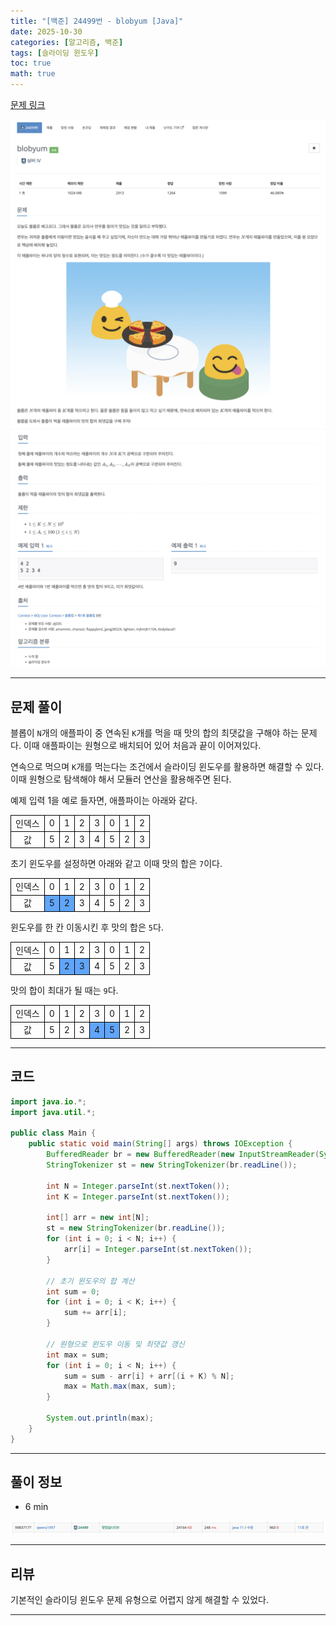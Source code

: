 ```yaml
---
title: "[백준] 24499번 - blobyum [Java]"
date: 2025-10-30
categories: [알고리즘, 백준]
tags: [슬라이딩 윈도우]
toc: true
math: true
---
```


[문제 링크](https://www.acmicpc.net/problem/24499)

![](/assets/posts/2025-10/백준%2024499%20blobyum/photo1.png)
![](/assets/posts/2025-10/백준%2024499%20blobyum/photo2.png)

---

## 문제 풀이

블롭이 `N`개의 애플파이 중 연속된 `K`개를 먹을 때 맛의 합의 최댓값을 구해야 하는 문제다. 이때 애플파이는 원형으로 배치되어 있어 처음과 끝이 이어져있다.

연속으로 먹으며 `K`개를 먹는다는 조건에서 슬라이딩 윈도우를 활용하면 해결할 수 있다. 이때 원형으로 탐색해야 해서 모듈러 연산을 활용해주면 된다.

예제 입력 1을 예로 들자면, 애플파이는 아래와 같다.

<div>
	<table style="border-collapse:collapse; width:100%; text-align:center; table-layout:fixed;">
		<tr>
			<td style="border:1px solid black;">인덱스</td>
			<td style="border:1px solid black;">0</td>
			<td style="border:1px solid black;">1</td>
			<td style="border:1px solid black;">2</td>
			<td style="border:1px solid black;">3</td>
			<td style="border:1px solid black;">0</td>
			<td style="border:1px solid black;">1</td>
			<td style="border:1px solid black;">2</td>
		</tr>
		<tr>
			<td style="border:1px solid black;">값</td>
			<td style="border:1px solid black;">5</td>
			<td style="border:1px solid black;">2</td>
			<td style="border:1px solid black;">3</td>
			<td style="border:1px solid black;">4</td>
			<td style="border:1px solid black;">5</td>
			<td style="border:1px solid black;">2</td>
			<td style="border:1px solid black;">3</td>
		</tr>
	</table>
</div>

초기 윈도우를 설정하면 아래와 같고 이때 맛의 합은 `7`이다.

<div>
	<table style="border-collapse:collapse; width:100%; text-align:center; table-layout:fixed;">
		<tr>
			<td style="border:1px solid black;">인덱스</td>
			<td style="border:1px solid black;">0</td>
			<td style="border:1px solid black;">1</td>
			<td style="border:1px solid black;">2</td>
			<td style="border:1px solid black;">3</td>
			<td style="border:1px solid black;">0</td>
			<td style="border:1px solid black;">1</td>
			<td style="border:1px solid black;">2</td>
		</tr>
		<tr>
			<td style="border:1px solid black;">값</td>
			<td style="border:1px solid black; background-color:#60a5fa;">5</td>
			<td style="border:1px solid black; background-color:#60a5fa;">2</td>
			<td style="border:1px solid black;">3</td>
			<td style="border:1px solid black;">4</td>
			<td style="border:1px solid black;">5</td>
			<td style="border:1px solid black;">2</td>
			<td style="border:1px solid black;">3</td>
		</tr>
	</table>
</div>

윈도우를 한 칸 이동시킨 후 맛의 합은 `5`다.

<div>
	<table style="border-collapse:collapse; width:100%; text-align:center; table-layout:fixed;">
		<tr>
			<td style="border:1px solid black;">인덱스</td>
			<td style="border:1px solid black;">0</td>
			<td style="border:1px solid black;">1</td>
			<td style="border:1px solid black;">2</td>
			<td style="border:1px solid black;">3</td>
			<td style="border:1px solid black;">0</td>
			<td style="border:1px solid black;">1</td>
			<td style="border:1px solid black;">2</td>
		</tr>
		<tr>
			<td style="border:1px solid black;">값</td>
			<td style="border:1px solid black;">5</td>
			<td style="border:1px solid black; background-color:#60a5fa;">2</td>
			<td style="border:1px solid black; background-color:#60a5fa;">3</td>
			<td style="border:1px solid black;">4</td>
			<td style="border:1px solid black;">5</td>
			<td style="border:1px solid black;">2</td>
			<td style="border:1px solid black;">3</td>
		</tr>
	</table>
</div>

맛의 합이 최대가 될 때는 `9`다.

<div>
	<table style="border-collapse:collapse; width:100%; text-align:center; table-layout:fixed;">
		<tr>
			<td style="border:1px solid black;">인덱스</td>
			<td style="border:1px solid black;">0</td>
			<td style="border:1px solid black;">1</td>
			<td style="border:1px solid black;">2</td>
			<td style="border:1px solid black;">3</td>
			<td style="border:1px solid black;">0</td>
			<td style="border:1px solid black;">1</td>
			<td style="border:1px solid black;">2</td>
		</tr>
		<tr>
			<td style="border:1px solid black;">값</td>
			<td style="border:1px solid black;">5</td>
			<td style="border:1px solid black;">2</td>
			<td style="border:1px solid black;">3</td>
			<td style="border:1px solid black; background-color:#60a5fa;">4</td>
			<td style="border:1px solid black; background-color:#60a5fa;">5</td>
			<td style="border:1px solid black;">2</td>
			<td style="border:1px solid black;">3</td>
		</tr>
	</table>
</div>

---

## 코드

```java
import java.io.*;
import java.util.*;

public class Main {
    public static void main(String[] args) throws IOException {
        BufferedReader br = new BufferedReader(new InputStreamReader(System.in));
        StringTokenizer st = new StringTokenizer(br.readLine());

        int N = Integer.parseInt(st.nextToken());
        int K = Integer.parseInt(st.nextToken());

        int[] arr = new int[N];
        st = new StringTokenizer(br.readLine());
        for (int i = 0; i < N; i++) {
            arr[i] = Integer.parseInt(st.nextToken());
        }

        // 초기 윈도우의 합 계산
        int sum = 0;
        for (int i = 0; i < K; i++) {
            sum += arr[i];
        }

        // 원형으로 윈도우 이동 및 최댓값 갱신
        int max = sum;
        for (int i = 0; i < N; i++) {
            sum = sum - arr[i] + arr[(i + K) % N];
            max = Math.max(max, sum);
        }

        System.out.println(max);
    }
}
```

---

## 풀이 정보

- 6 min

![](/assets/posts/2025-10/백준%2024499%20blobyum/photo3.png)

---

## 리뷰

기본적인 슬라이딩 윈도우 문제 유형으로 어렵지 않게 해결할 수 있었다.

---
